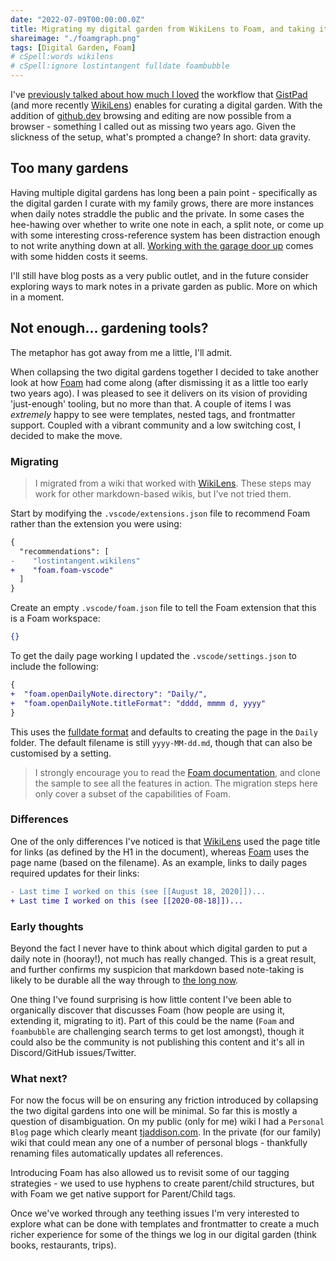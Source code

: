 ```yaml
---
date: "2022-07-09T00:00:00.0Z"
title: Migrating my digital garden from WikiLens to Foam, and taking it private
shareimage: "./foamgraph.png"
tags: [Digital Garden, Foam]
# cSpell:words wikilens
# cSpell:ignore lostintangent fulldate foambubble
---
```


I've [previously talked about how much I loved][using-gistpad-to-manage-your-github-digital-gardens] the workflow that [GistPad] (and more recently [WikiLens]) enables for curating a digital garden. With the addition of [github.dev] browsing and editing are now possible from a browser - something I called out as missing two years ago. Given the slickness of the setup, what's prompted a change? In short: data gravity.

## Too many gardens

Having multiple digital gardens has long been a pain point - specifically as the digital garden I curate with my family grows, there are more instances when daily notes straddle the public and the private. In some cases the hee-hawing over whether to write one note in each, a split note, or come up with some interesting cross-reference system has been distraction enough to not write anything down at all. [Working with the garage door up] comes with some hidden costs it seems.

I'll still have blog posts as a very public outlet, and in the future consider exploring ways to mark notes in a private garden as public. More on which in a moment.

## Not enough... gardening tools?

The metaphor has got away from me a little, I'll admit.

When collapsing the two digital gardens together I decided to take another look at how [Foam] had come along (after dismissing it as a little too early two years ago). I was pleased to see it delivers on its vision of providing 'just-enough' tooling, but no more than that. A couple of items I was _extremely_ happy to see were templates, nested tags, and frontmatter support. Coupled with a vibrant community and a low switching cost, I decided to make the move.

### Migrating

> I migrated from a wiki that worked with [WikiLens]. These steps may work for other markdown-based wikis, but I've not tried them.

Start by modifying the `.vscode/extensions.json` file to recommend Foam rather than the extension you were using:

```diff
{
  "recommendations": [
-    "lostintangent.wikilens"
+    "foam.foam-vscode"
  ]
}
```

Create an empty `.vscode/foam.json` file to tell the Foam extension that this is a Foam workspace:

```json
{}
```

To get the daily page working I updated the `.vscode/settings.json` to include the following:

```diff
{
+  "foam.openDailyNote.directory": "Daily/",
+  "foam.openDailyNote.titleFormat": "dddd, mmmm d, yyyy"
}
```

This uses the [fulldate format] and defaults to creating the page in the `Daily` folder. The default filename is still `yyyy-MM-dd.md`, though that can also be customised by a setting.

> I strongly encourage you to read the [Foam documentation], and clone the sample to see all the features in action. The migration steps here only cover a subset of the capabilities of Foam.

### Differences

One of the only differences I've noticed is that [WikiLens] used the page title for links (as defined by the H1 in the document), whereas [Foam] uses the page name (based on the filename). As an example, links to daily pages required updates for their links:

```diff
- Last time I worked on this (see [[August 18, 2020]])...
+ Last time I worked on this (see [[2020-08-18]])...
```

### Early thoughts

Beyond the fact I never have to think about which digital garden to put a daily note in (hooray!), not much has really changed. This is a great result, and further confirms my suspicion that markdown based note-taking is likely to be durable all the way through to [the long now].

One thing I've found surprising is how little content I've been able to organically discover that discusses Foam (how people are using it, extending it, migrating to it). Part of this could be the name (`Foam` and `foambubble` are challenging search terms to get lost amongst), though it could also be the community is not publishing this content and it's all in Discord/GitHub issues/Twitter.

### What next?

For now the focus will be on ensuring any friction introduced by collapsing the two digital gardens into one will be minimal. So far this is mostly a question of disambiguation. On my public (only for me) wiki I had a `Personal Blog` page which clearly meant [tjaddison.com]. In the private (for our family) wiki that could mean any one of a number of personal blogs - thankfully renaming files automatically updates all references.

Introducing Foam has also allowed us to revisit some of our tagging strategies - we used to use hyphens to create parent/child structures, but with Foam we get native support for Parent/Child tags.

Once we've worked through any teething issues I'm very interested to explore what can be done with templates and frontmatter to create a much richer experience for some of the things we log in our digital garden (think books, restaurants, trips).

[using-gistpad-to-manage-your-github-digital-gardens]: /blog/2020/07/using-gistpad-to-manage-your-github-digital-gardens/
[gistpad]: https://marketplace.visualstudio.com/items?itemName=vsls-contrib.gistfs
[wikilens]: https://marketplace.visualstudio.com/items?itemName=lostintangent.wikilens
[foam]: https://github.com/foambubble/foam
[github.dev]: https://github.com/github/dev
[working with the garage door up]: https://notes.andymatuschak.org/z21cgR9K3UcQ5a7yPsj2RUim3oM2TzdBByZu
[fulldate format]: https://github.com/felixge/node-dateformat#mask-options
[foam documentation]: https://foambubble.github.io/foam/#getting-started
[the long now]: https://longnow.org/
[tjaddison.com]: https://tjaddison.com
